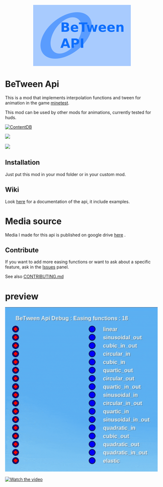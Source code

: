 
<p align=center>
	<img src="screenshot.png">
</p>

# BeTween Api

This is a mod that implements interpolation functions and tween for animation in the game [minetest](https://www.minetest.net/).

This mod can be used by other mods for animations, currently tested for huds.

[![ContentDB](https://content.minetest.net/packages/_gianpy_/api_between/shields/downloads/)](https://content.minetest.net/packages/_gianpy_/api_between/)

![](https://img.shields.io/github/license/GianptDev/between-api-minetest)

![](https://img.shields.io/readthedocs/between-api-minetest?style=plastic)

## Installation

Just put this mod in your mod folder or in your custom mod.

## Wiki

Look [here](https://between-api-minetest.readthedocs.io/en/latest/) for a documentation of the api, it include examples.

# Media source

Media I made for this api is published on google drive [here](https://drive.google.com/drive/folders/1kp2ljRgsPWEx1zjvCLJ-GepSpDH2Cqzf?usp=sharing) .

## Contribute

If you want to add more easing functions or want to ask about a specific feature, ask in the [Issues](https://github.com/GianptDev/between-api-minetest/issues) panel.

See also [CONTRIBUTING.md](/CONTRIBUTING.md)

# preview

<img width=500 src="resources/showcase.gif">

[![Watch the video](https://i9.ytimg.com/vi_webp/QsXYjIiz_fw/mqdefault.webp?v=63072c7e&sqp=CKzanJgG&rs=AOn4CLAMlpZ0xSXNwdNtsb1GQJGYcegm6A)](https://youtu.be/QsXYjIiz_fw)
